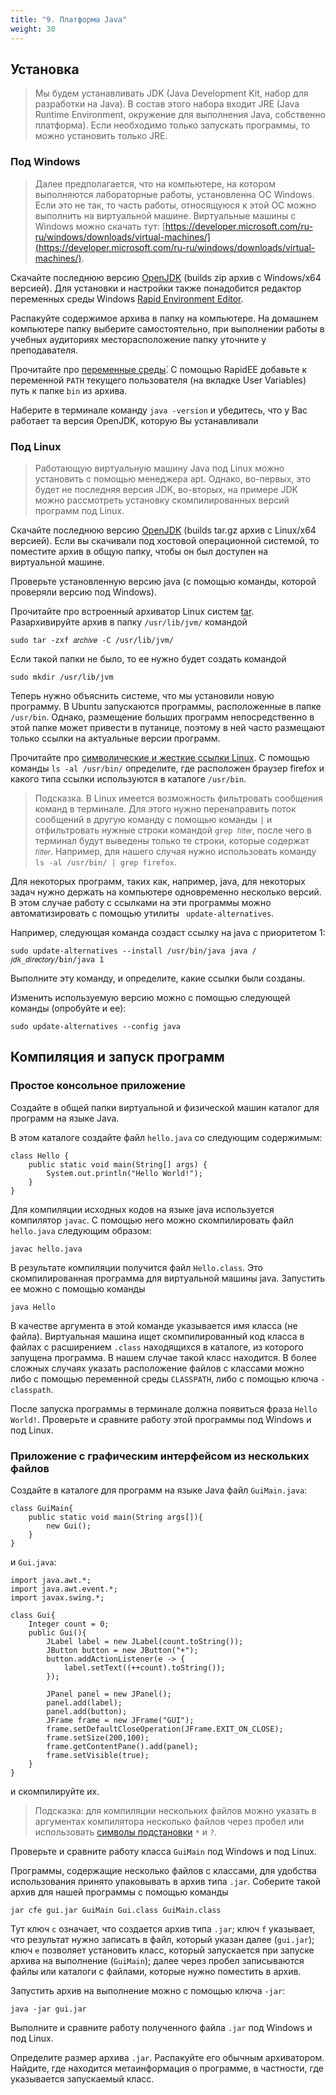 ```yaml
---
title: "9. Платформа Java"
weight: 30
---
```

## Установка

> Мы будем устанавливать JDK (Java Development Kit, набор для разработки на Java). В состав этого набора входит JRE (Java Runtime Environment, окружение для выполнения Javа, собственно платформа). Если необходимо только запускать программы, то можно установить только JRE. 

### Под Windows

> Далее предполагается, что на компьютере, на котором выполняются лабораторные работы, установленна ОС Windows. Если это не так, то часть работы, относящуюся к этой ОС можно выполнить на виртуальной машине. Виртуальные машины с Windows можно скачать тут: [https://developer.microsoft.com/ru-ru/windows/downloads/virtual-machines/](https://developer.microsoft.com/ru-ru/windows/downloads/virtual-machines/).

Скачайте последнюю версию [OpenJDK](https://openjdk.java.net/) (builds zip архив с Windows/x64 версией). Для установки и настройки также понадобится редактор переменных среды Windows [Rapid Environment Editor](https://www.rapidee.com/ru).

Распакуйте содержимое архива в папку на компьютере. На домашнем компьютере папку выберите самостоятельно, при выполнении работы в учебных аудиториях месторасположение папку уточните у преподавателя.

Прочитайте про [переменные среды&#769;](https://ru.wikipedia.org/wiki/Переменная_среды). С помощью RapidEE добавьте к переменной ```PATH``` текущего пользователя (на вкладке User Variables) путь к папке ```bin``` из архива.

Наберите в терминале команду ```java -version``` и убедитесь, что у Вас работает та версия OpenJDK, которую Вы устанавливали

### Под Linux

> Работающую виртуальную машину Java под Linux можно установить с помощью менеджера apt. Однако, во-первых, это будет не последняя версия JDK, во-вторых, на примере JDK можно рассмотреть установку скомпилированных версий программ под Linux.

Скачайте последнюю версию [OpenJDK](https://openjdk.java.net/) (builds tar.gz архив с Linux/x64 версией). Если вы скачивали под хостовой операционной системой, то поместите архив в общую папку, чтобы он был доступен на виртуальной машине.

Проверьте установленную версию java (с помощью команды, которой проверяли версию под Windows).

Прочитайте про встроенный архиватор Linux систем [tar](https://losst.ru/komanda-tar-v-linux). Разархивируйте архив в папку ```/usr/lib/jvm/``` командой

```
sudo tar -zxf 𝑎𝑟𝑐ℎ𝑖𝑣𝑒 -C /usr/lib/jvm/
```

Если такой папки не было, то ее нужно будет создать командой

```
sudo mkdir /usr/lib/jvm
```

Теперь нужно объяснить системе, что мы установили новую программу. В Ubuntu запускаются программы, расположенные в папке ```/usr/bin```. Однако, размещение больших программ непосредственно в этой папке может привести в путанице, поэтому в ней часто размещают только ссылки на актуальные версии программ. 

Прочитайте про [символические и жесткие ссылки Linux](https://losst.ru/simvolicheskie-i-zhestkie-ssylki-linux). С помощью команды ```ls -al /usr/bin/``` определите, где расположен браузер firefox и какого типа ссылки используются в каталоге ```/usr/bin```. 

> Подсказка. В Linux имеется возможность фильтровать сообщения команд в терминале. Для этого нужно перенаправить поток сообщений в другую команду с помощью команды ```|``` и отфильтровать нужные строки командой ```grep 𝑓𝑖𝑙𝑡𝑒𝑟```, после чего в терминал будут выведены только те строки, которые содержат ```𝑓𝑖𝑙𝑡𝑒𝑟```. Например, для нашего случая нужно использовать команду ```ls -al /usr/bin/ | grep firefox```.

Для некоторых программ, таких как, например, java, для некоторых задач нужно держать на компьютере одновременно несколько версий. В этом случае работу с ссылками на эти программы можно автоматизировать с помощью утилиты ``` update-alternatives```.

Например, следующая команда создаст ссылку на java c приоритетом 1:

```
sudo update-alternatives --install /usr/bin/java java /𝑗𝑑𝑘_𝑑𝑖𝑟𝑒𝑐𝑡𝑜𝑟𝑦/bin/java 1
```

Выполните эту команду, и определите, какие ссылки были созданы.

Изменить используемую версию можно с помощью следующей команды (опробуйте и ее):

```
sudo update-alternatives --config java
```

## Компиляция и запуск программ


### Простое консольное приложение

Создайте в общей папки виртуальной и физической машин каталог для программ на языке Java.

В этом каталоге создайте файл ```hello.java``` со следующим содержимым:

```
class Hello {
    public static void main(String[] args) {
        System.out.println("Hello World!");
    }
}
```

Для компиляции исходных кодов на языке java используется компилятор ```javac```. С помощью него можно скомпилировать файл ```hello.java``` следующим образом: 

```
javac hello.java
```

В результате компиляции получится файл ```Hello.class```. Это скомпилированная программа для виртуальной машины java. Запустить ее можно с помощью команды

```
java Hello
```

В качестве аргумента в этой команде указывается имя класса (не файла). Виртуальная машина ищет скомпилированный код класса в файлах с расширением ```.class``` находящихся в каталоге, из которого запущена программа. В нашем случае такой класс находится. В более сложных случаях указать расположение файлов с классами можно либо с помощью переменной среды ```CLASSPATH```, либо с помощью ключа ```-classpath```.

После запуска программы в терминале должна появиться фраза ```Hello World!```. Проверьте и сравните работу этой программы под Windows и под Linux.

### Приложение с графическим интерфейсом из нескольких файлов

Создайте в каталоге для программ на языке Java файл ```GuiMain.java```:

```
class GuiMain{    
    public static void main(String args[]){               
        new Gui();
    }
}
```

и ```Gui.java```:

```
import java.awt.*;
import java.awt.event.*;
import javax.swing.*;

class Gui{
    Integer count = 0;
    public Gui(){               
        JLabel label = new JLabel(count.toString());
        JButton button = new JButton("+");
        button.addActionListener(e -> {
            label.setText((++count).toString());
        });

        JPanel panel = new JPanel();
        panel.add(label);
        panel.add(button);
        JFrame frame = new JFrame("GUI");        
        frame.setDefaultCloseOperation(JFrame.EXIT_ON_CLOSE);
        frame.setSize(200,100); 
        frame.getContentPane().add(panel);        
        frame.setVisible(true);
    }
}
```
и скомпилируйте их.

> Подсказка: для компиляции нескольких файлов можно указать в аргументах компилятора несколько файлов через пробел или использовать [символы подстановки](https://ru.wikipedia.org/wiki/Символ_подстановки) ```*``` и ```?```.

Проверьте и сравните работу класса ```GuiMain``` под Windows и под Linux.

Программы, содержащие несколько файлов с классами, для удобства использования принято упаковывать в архив типа ```.jar```.
Соберите такой архив для нашей программы с помощью команды

```
jar cfe gui.jar GuiMain Gui.class GuiMain.class
```

Тут ключ ```c``` означает, что создается архив типа ```.jar```; ключ ```f``` указывает, что результат нужно записать в файл, который указан далее (```gui.jar```); ключ ```e``` позволяет установить класс, который запускается при запуске архива на выполнение (```GuiMain```); далее через пробел записываются файлы или каталоги с файлами, которые нужно поместить в архив.

Запустить архив на выполнение можно с помощью ключа ```-jar```:

```
java -jar gui.jar
```

Выполните и сравните работу полученного файла ```.jar``` под Windows и под Linux.

Определите размер архива ```.jar```. Распакуйте его обычным архиватором. Найдите, где находится метаинформация о программе, в частности, где указывается запускаемый класс.